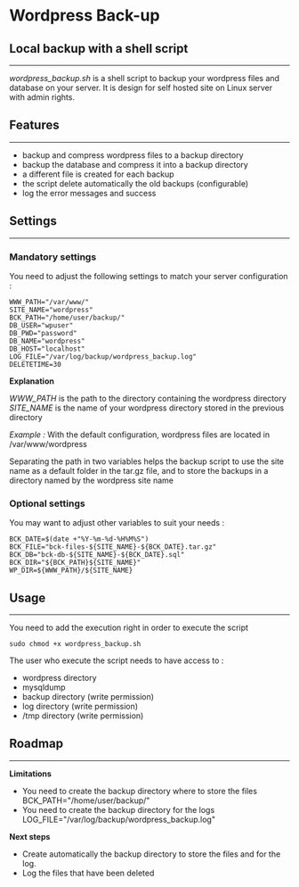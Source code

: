 # Wordpress Back-up


## Local backup with a shell script
----
*wordpress_backup.sh* is a shell script to backup your wordpress files and database on your server.
It is design for self hosted site on Linux server with admin rights.

## Features
----

- backup and compress wordpress files to a backup directory
- backup the database and compress it into a backup directory
- a different file is created for each backup
- the script delete automatically the old backups (configurable)
- log the error messages and success

## Settings
----

### Mandatory settings

You need to adjust the following settings to match your server configuration :

    WWW_PATH="/var/www/"
    SITE_NAME="wordpress"
    BCK_PATH="/home/user/backup/"
    DB_USER="wpuser"
    DB_PWD="password"
    DB_NAME="wordpress"
    DB_HOST="localhost"
    LOG_FILE="/var/log/backup/wordpress_backup.log"
    DELETETIME=30

**Explanation**

*WWW\_PATH* is the path to the directory containing the wordpress directory
*SITE\_NAME* is the name of your wordpress directory stored in the previous directory

*Example :*
With the default configuration, wordpress files are located in /var/www/wordpress

Separating the path in two variables helps the backup script to use the site name 
as a default folder in the tar.gz file, and to store the backups in a directory named
by the wordpress site name

### Optional settings

You may want to adjust other variables to suit your needs :

    BCK_DATE=$(date +"%Y-%m-%d-%H%M%S")
    BCK_FILE="bck-files-${SITE_NAME}-${BCK_DATE}.tar.gz"
    BCK_DB="bck-db-${SITE_NAME}-${BCK_DATE}.sql"
    BCK_DIR="${BCK_PATH}${SITE_NAME}"
    WP_DIR=${WWW_PATH}/${SITE_NAME}


## Usage
----

You need to add the execution right in order to execute the script

    sudo chmod +x wordpress_backup.sh

The user who execute the script needs to have access to :

- wordpress directory
- mysqldump
- backup directory (write permission)
- log directory (write permission)
- /tmp directory (write permission)

## Roadmap
----

**Limitations**

- You need to create the backup directory where to store the files
BCK_PATH="/home/user/backup/"
- You need to create the backup directory for the logs
LOG_FILE="/var/log/backup/wordpress_backup.log"

**Next steps**

- Create automatically the backup directory to store the files and for the log.
- Log the files that have been deleted
